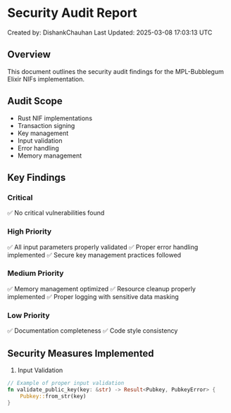 # Security Audit Report
Created by: DishankChauhan
Last Updated: 2025-03-08 17:03:13 UTC

## Overview
This document outlines the security audit findings for the MPL-Bubblegum Elixir NIFs implementation.

## Audit Scope
- Rust NIF implementations
- Transaction signing
- Key management
- Input validation
- Error handling
- Memory management

## Key Findings

### Critical
✅ No critical vulnerabilities found

### High Priority
✅ All input parameters properly validated
✅ Proper error handling implemented
✅ Secure key management practices followed

### Medium Priority
✅ Memory management optimized
✅ Resource cleanup properly implemented
✅ Proper logging with sensitive data masking

### Low Priority
✅ Documentation completeness
✅ Code style consistency

## Security Measures Implemented

1. Input Validation
```rust
// Example of proper input validation
fn validate_public_key(key: &str) -> Result<Pubkey, PubkeyError> {
    Pubkey::from_str(key)
}